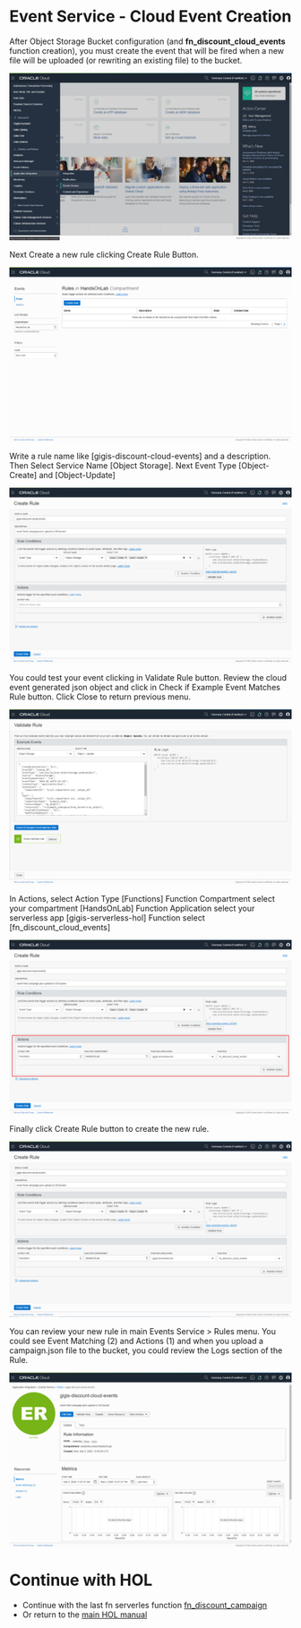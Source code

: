 # Event Service - Cloud Event Creation
After Object Storage Bucket configuration (and **fn_discount_cloud_events** function creation), you must create the event  that will be fired when a new file will be uploaded (or rewriting an existing file) to the bucket.

![](./images/event-service/Events-creation01.png)

Next Create a new rule clicking Create Rule Button.

![](./images/event-service/Events-creation02.png)

Write a rule name like [gigis-discount-cloud-events] and a description. 
Then Select Service Name [Object Storage]. 
Next Event Type [Object-Create] and [Object-Update]

![](./images/event-service/Events-creation03.png)

You could test  your event clicking in Validate Rule button. Review the cloud event generated json object and click in Check if Example Event Matches Rule button. Click Close to return previous menu.

![](./images/event-service/Events-creation04.png)

In Actions, select Action Type [Functions]
Function Compartment select your compartment [HandsOnLab]
Function Application select your serverless app [gigis-serverless-hol]
Function select [fn_discount_cloud_events]

![](./images/event-service/Events-creation05.png)

Finally click Create Rule button to create the new rule.

![](./images/event-service/Events-creation06.png)

You can review your new rule in main Events Service > Rules menu. You could see Event Matching (2) and Actions (1) and when you upload a campaign.json file to the bucket, you could review the Logs section of the Rule.

![](./images/event-service/Events-creation07.png)

# Continue with HOL

* Continue with the last fn serverles function [fn_discount_campaign](https://github.com/oraclespainpresales/GigisPizzaHOL/blob/master/fn_pizza_discount_campaign.md)
* Or return to the [main HOL manual](https://github.com/oraclespainpresales/GigisPizzaHOL/blob/master/gigis-serverless-HOL.md)
